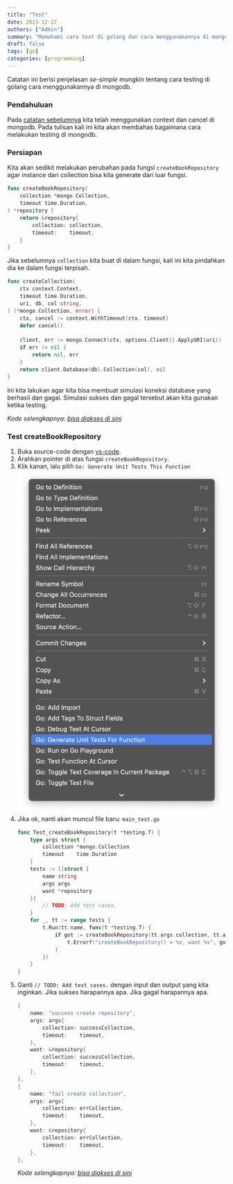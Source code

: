 ```yaml
---
title: "Test"
date: 2021-12-27
authors: ["Admin"]
summary: "Memahami cara test di golang dan cara menggunakannya di mongodb"
draft: false
tags: [go]
categories: [programming]
---
```


Catatan ini berisi penjelasan *se-simple* mungkin tentang cara testing di golang cara menggunakannya di mongodb.

### Pendahuluan

Pada [catatan sebelumnya](/posts/cancel) kita telah menggunakan context dan cancel di mongodb. Pada tulisan kali ini kita akan membahas bagaimana cara melakukan testing di mongodb.

### Persiapan

Kita akan sedikit melakukan perubahan pada fungsi `createBookRepository` agar instance dari collection bisa kita generate dari luar fungsi.
```go
func createBookRepository(
	collection *mongo.Collection,
	timeout time.Duration,
) *repository {
	return &repository{
		collection: collection,
		timeout:    timeout,
	}
}
```
Jika sebelumnya `collection` kita buat di dalam fungsi, kali ini kita pindahkan dia ke dalam fungsi terpisah.
```go
func createCollection(
	ctx context.Context,
	timeout time.Duration,
	uri, db, col string,
) (*mongo.Collection, error) {
	ctx, cancel := context.WithTimeout(ctx, timeout)
	defer cancel()

	client, err := mongo.Connect(ctx, options.Client().ApplyURI(uri))
	if err != nil {
		return nil, err
	}
	return client.Database(db).Collection(col), nil
}
```
Ini kita lakukan agar kita bisa membuat simulasi koneksi database yang berhasil dan gagal. Simulasi sukses dan gagal tersebut akan kita gunakan ketika testing.

*Kode selengkapnya: [bisa diakses di sini](https://github.com/fastrodev/praktikum-repository/blob/f1e0933fa47cb725aefd0499093fa560ab7c4a69/main.go#L31)*

### Test createBookRepository
1. Buka source-code dengan [vs-code](https://code.visualstudio.com/). 
2. Arahkan pointer di atas fungsi `createBookRepository`. 
3. Klik kanan, lalu pilih `Go: Generate Unit Tests This Function`
    ![](pop.png)
4. Jika ok, nanti akan muncul file baru: `main_test.go`
    ```go
    func Test_createBookRepository(t *testing.T) {
        type args struct {
            collection *mongo.Collection
            timeout    time.Duration
        }
        tests := []struct {
            name string
            args args
            want *repository
        }{
            // TODO: Add test cases.
        }
        for _, tt := range tests {
            t.Run(tt.name, func(t *testing.T) {
                if got := createBookRepository(tt.args.collection, tt.args.timeout); !reflect.DeepEqual(got, tt.want) {
                    t.Errorf("createBookRepository() = %v, want %v", got, tt.want)
                }
            })
        }
    }
    ```
5. Ganti `// TODO: Add test cases.` dengan input dan output yang kita inginkan. Jika sukses harapannya apa. Jika gagal harapannya apa.
    ```go
    {
        name: "success create repository",
        args: args{
            collection: successCollection,
            timeout:    timeout,
        },
        want: &repository{
            collection: successCollection,
            timeout:    timeout,
        },
    },
    {
        name: "fail create collection",
        args: args{
            collection: errCollection,
            timeout:    timeout,
        },
        want: &repository{
            collection: errCollection,
            timeout:    timeout,
        },
    },
    ```
    *Kode selengkapnya: [bisa diakses di sini](https://github.com/fastrodev/praktikum-repository/blob/test/main_test.go)*